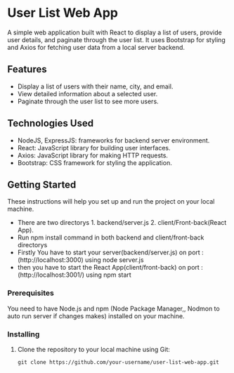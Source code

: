 # User List Web App

A simple web application built with React to display a list of users, provide user details, and paginate through the user list. It uses Bootstrap for styling and Axios for fetching user data from a local server backend.

## Features

- Display a list of users with their name, city, and email.
- View detailed information about a selected user.
- Paginate through the user list to see more users.

## Technologies Used
- NodeJS, ExpressJS: frameworks for backend server environment.
- React: JavaScript library for building user interfaces.
- Axios: JavaScript library for making HTTP requests.
- Bootstrap: CSS framework for styling the application.

## Getting Started

These instructions will help you set up and run the project on your local machine.
- There are two directorys 1. backend/server.js 2. client/Front-back(React App).
- Run npm install command in both backend and client/front-back directorys 
- Firstly You have to start your server(backend/server.js) on port : (http://localhost:3000) using node server.js
- then you have to start the React App(client/front-back) on port : (http://localhost:3001/) using npm start

### Prerequisites

You need to have Node.js and npm (Node Package Manager,, Nodmon to auto run server if changes makes) installed on your machine.

### Installing

1. Clone the repository to your local machine using Git:

   ```shell
   git clone https://github.com/your-username/user-list-web-app.git
